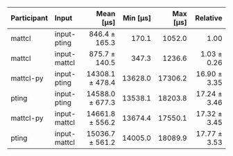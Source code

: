 | Participant | Input | Mean [µs] | Min [µs] | Max [µs] | Relative |
|:---|:---|---:|---:|---:|---:|
| mattcl | input-pting | 846.4 ± 165.3 | 170.1 | 1052.0 | 1.00 |
| mattcl | input-mattcl | 875.7 ± 140.5 | 347.3 | 1236.6 | 1.03 ± 0.26 |
| mattcl-py | input-pting | 14308.1 ± 478.4 | 13628.0 | 17306.2 | 16.90 ± 3.35 |
| pting | input-pting | 14588.0 ± 677.3 | 13538.1 | 18203.8 | 17.24 ± 3.46 |
| mattcl-py | input-mattcl | 14661.8 ± 556.2 | 13674.4 | 17550.1 | 17.32 ± 3.45 |
| pting | input-mattcl | 15036.7 ± 561.2 | 14005.0 | 18089.9 | 17.77 ± 3.53 |
